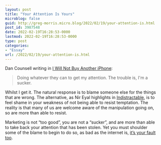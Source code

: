 ```yaml
---
layout: post
title: "Your Attention Is Yours"
microblog: false
guid: http://greg-morris.micro.blog/2022/02/19/your-attention-is.html
post_id: 3987548
date: 2022-02-19T16:28:53-0000
lastmod: 2022-02-19T16:28:53-0000
type: post
categories:
- "Essay"
url: /2022/02/19/your-attention-is.html
---
```

<p>Dan Counsell writing in <a href="https://www.dancounsell.com/i-will-not-buy-another-iphone/">I Will Not Buy Another iPhone</a>:</p><blockquote>Doing whatever they can to get my attention. The trouble is, I'm a sucker.</blockquote><p>Whilst I get it. The natural response is to blame someone else for the things that are wrong. The alternative, as Nir Eyal highlights in <a href="https://literal.club/gr36/book/indistractable-fqoiu">Indistractable</a>, is to feel shame in your weakness of not being able to resist temptation. The reality is that many of us are welcome aware of the manipulation going on, so are more than able to resist.</p><p>Marketing is not “too good”, you are not a “sucker”, and are more than able to take back your attention that has been stolen. Yet you must shoulder some of the blame to begin to do so, as bad as the internet is, <a href="https://gregmorris.co.uk/blog/its-not-the/">it’s your fault too</a>.</p>
